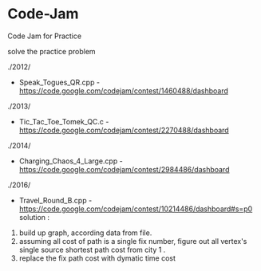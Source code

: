 # Code-Jam
Code Jam for Practice 

solve the practice problem 

./2012/  
 - Speak_Togues_QR.cpp           - https://code.google.com/codejam/contest/1460488/dashboard


./2013/  
 - Tic_Tac_Toe_Tomek_QC.c        - https://code.google.com/codejam/contest/2270488/dashboard


./2014/  
 - Charging_Chaos_4_Large.cpp    - https://code.google.com/codejam/contest/2984486/dashboard


./2016/  
 - Travel_Round_B.cpp            -  https://code.google.com/codejam/contest/10214486/dashboard#s=p0
  solution : 
1. build up graph, according data from file.
2. assuming all cost of path is a single fix number, figure out all vertex's single source shortest path cost from city 1 .
3. replace the fix path cost with dymatic time cost
